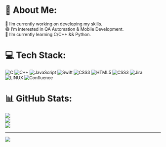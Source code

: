 # 💫 About Me:
🔭 I’m currently working on developing my skills.<br>😄 I’m interested in QA Automation & Mobile Development.<br>🌱 I’m currently learning C/C++ && Python.<br>

# 💻 Tech Stack:
![C](https://img.shields.io/badge/c-%2300599C.svg?style=for-the-badge&logo=c&logoColor=white) ![C++](https://img.shields.io/badge/c++-%2300599C.svg?style=for-the-badge&logo=c%2B%2B&logoColor=white) ![JavaScript](https://img.shields.io/badge/javascript-%23323330.svg?style=for-the-badge&logo=javascript&logoColor=%23F7DF1E) ![Swift](https://img.shields.io/badge/swift-F54A2A?style=for-the-badge&logo=swift&logoColor=white) ![CSS3](https://img.shields.io/badge/css3-%231572B6.svg?style=for-the-badge&logo=css3&logoColor=white) ![HTML5](https://img.shields.io/badge/html5-%23E34F26.svg?style=for-the-badge&logo=html5&logoColor=white) ![CSS3](https://img.shields.io/badge/css3-%231572B6.svg?style=for-the-badge&logo=css3&logoColor=white) ![Jira](https://img.shields.io/badge/jira-%230A0FFF.svg?style=for-the-badge&logo=jira&logoColor=white) ![LINUX](https://img.shields.io/badge/Linux-FCC624?style=for-the-badge&logo=linux&logoColor=black) ![Confluence](https://img.shields.io/badge/confluence-%23172BF4.svg?style=for-the-badge&logo=confluence&logoColor=white) 
# 📊 GitHub Stats:
![](https://github-readme-stats.vercel.app/api?username=Nutella585&theme=swift&hide_border=true&include_all_commits=false&count_private=false)<br/>
![](https://github-readme-streak-stats.herokuapp.com/?user=Nutella585&theme=swift&hide_border=true)<br/>
![](https://github-readme-stats.vercel.app/api/top-langs/?username=Nutella585&theme=swift&hide_border=true&include_all_commits=false&count_private=false&layout=compact)

---
[![](https://visitcount.itsvg.in/api?id=Nutella585&icon=5&color=12)](https://visitcount.itsvg.in)

<!--  GPRM ( https://gprm.itsvg.in ) -->
